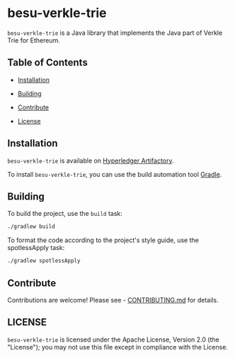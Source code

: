 # besu-verkle-trie


`besu-verkle-trie` is a Java library that implements the Java part of Verkle Trie for Ethereum.


## Table of Contents


- [Installation](#installation)

- [Building](#building)

- [Contribute](#contribute)

- [License](#license)


## Installation


`besu-verkle-trie` is available on [Hyperledger Artifactory](https://hyperledger.jfrog.io/ui/packages?name=besu-verkle-trie&type=packages).


To install `besu-verkle-trie`, you can use the build automation tool [Gradle](https://gradle.org/).


## Building


To build the project, use the `build` task:


```bash
./gradlew build
```

To format the code according to the project's style guide, use the spotlessApply task:

```bash
./gradlew spotlessApply
```

## Contribute

Contributions are welcome! Please see - [CONTRIBUTING.md](CONTRIBUTING.md) for details.

## LICENSE



`besu-verkle-trie` is licensed under the Apache License, Version 2.0 (the "License"); you may not use this file except in compliance with the License.
